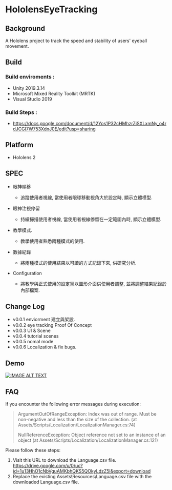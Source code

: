 # HololensEyeTracking
## Background
A Hololens project to track the speed and stability of users' eyeball movement.

## Build
### Build enviroments : 
* Unity 2019.3.14
* Microsoft Mixed Reality Toolkit (MRTK)
* Visual Studio 2019 

### Build Steps : 
* https://docs.google.com/document/d/12Yos1P32cHMhzrZiSXLxmNy_o4rdJCGI7W753XdnJ0E/edit?usp=sharing

## Platform
* Hololens 2

## SPEC
* 眼神順移
  * 追蹤使用者視線, 當使用者眼球移動視角大於設定時, 顯示立體模型.

* 眼神注視停留
  * 持續掃描使用者視線, 當使用者視線停留在一定範圍內時, 顯示立體模型.
  
* 教學模式.
  * 教學使用者熟悉兩種模式的使用.
  
* 數據紀錄
  * 將兩種模式的使用結果以可讀的方式記錄下來, 供研究分析.
  
* Configuration
  * 將教學與正式使用的設定黨以圖形介面供使用者調整, 並將調整結果紀錄於內部檔案.
  
## Change Log
* v0.0.1 enviorment 建立與架設.
* v0.0.2 eye tracking Proof Of Concept
* v0.0.3 UI & Scene
* v0.0.4 tutorial scenes
* v0.0.5 nomal mode
* v0.0.6 Localization & fix bugs.

## Demo

[![IMAGE ALT TEXT](http://img.youtube.com/vi/i92U5Zxd2pg/0.jpg)](https://www.youtube.com/watch?v=i92U5Zxd2pg "Hololens eye tracking.")

## FAQ
If you encounter the following error messages during execution:
> ArgumentOutOfRangeException: Index was out of range. Must be non-negative and less than the size of the collection. (at Assets/Scripts/Localization/LocalizationManager.cs:74)
> 
> NullReferenceException: Object reference not set to an instance of an object (at Assets/Scripts/Localization/LocalizationManager.cs:121)
>

Please follow these steps:

1. Visit this URL to download the Language.csv file. https://drive.google.com/u/0/uc?id=1u13HhO1cNbVguAMKbhQKS5QOkyLdzZ5l&export=download
2. Replace the existing Assets\Resources\Language.csv file with the downloaded Language.csv file.





